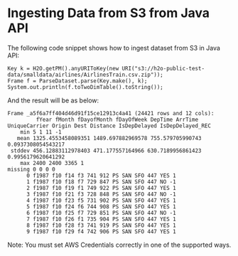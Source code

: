# Ingesting Data from S3 from Java API #

The following code snippet shows how to ingest dataset from S3 in Java API:
```
Key k = H2O.getPM().anyURIToKey(new URI("s3://h2o-public-test-data/smalldata/airlines/AirlinesTrain.csv.zip"));
Frame f = ParseDataset.parse(Key.make(), k);
System.out.println(f.toTwoDimTable().toString());
```

And the result will be as below:
```
Frame _a5f6a7ff404d46d91f15ce12913c4a41 (24421 rows and 12 cols):
         fYear fMonth fDayofMonth fDayOfWeek DepTime ArrTime UniqueCarrier Origin Dest Distance IsDepDelayed IsDepDelayed_REC
    min 5 1 11 -1
   mean 1325.4553458089351 1489.697882969578 755.579705990743 0.0937308054543217
 stddev 456.12883112978403 471.177557164966 630.7189956861423 0.9956179620641292
    max 2400 2400 3365 1
missing 0 0 0 0
      0 f1987 f10 f14 f3 741 912 PS SAN SFO 447 YES 1
      1 f1987 f10 f18 f7 729 847 PS SAN SFO 447 NO -1
      2 f1987 f10 f19 f1 749 922 PS SAN SFO 447 YES 1
      3 f1987 f10 f21 f3 728 848 PS SAN SFO 447 NO -1
      4 f1987 f10 f23 f5 731 902 PS SAN SFO 447 YES 1
      5 f1987 f10 f24 f6 744 908 PS SAN SFO 447 YES 1
      6 f1987 f10 f25 f7 729 851 PS SAN SFO 447 NO -1
      7 f1987 f10 f26 f1 735 904 PS SAN SFO 447 YES 1
      8 f1987 f10 f28 f3 741 919 PS SAN SFO 447 YES 1
      9 f1987 f10 f29 f4 742 906 PS SAN SFO 447 YES 1
```

Note: You must set AWS Credentials correctly in one of the supported ways. 

